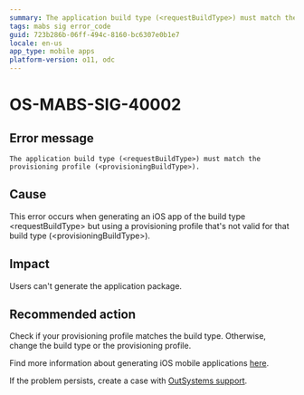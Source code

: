 ```yaml
---
summary: The application build type (<requestBuildType>) must match the provisioning profile (<provisioningBuildType>).
tags: mabs sig error_code
guid: 723b286b-06ff-494c-8160-bc6307e0b1e7
locale: en-us
app_type: mobile apps
platform-version: o11, odc
---
```


# OS-MABS-SIG-40002

## Error message

`The application build type (<requestBuildType>) must match the provisioning profile (<provisioningBuildType>).`

## Cause

This error occurs when generating an iOS app of the build type &lt;requestBuildType&gt; but using a provisioning profile that's not valid for that build type (&lt;provisioningBuildType&gt;).

## Impact

Users can't generate the application package.

## Recommended action

Check if your provisioning profile matches the build type. Otherwise, change the build type or the provisioning profile.

Find more information about generating iOS mobile applications [here](https://success.outsystems.com/Documentation/11/Delivering_Mobile_Apps/Generate_and_Distribute_Your_Mobile_App/Generate_and_Publish_Your_Mobile_App_to_the_Mobile_App_Stores/Publish_Your_Mobile_iOS_Application_to_the_Apple_App_Store).

If the problem persists, create a case with [OutSystems support](https://www.outsystems.com/support/portal/open-support-case?ErrorCode=OS-MABS-SIG-40002).
